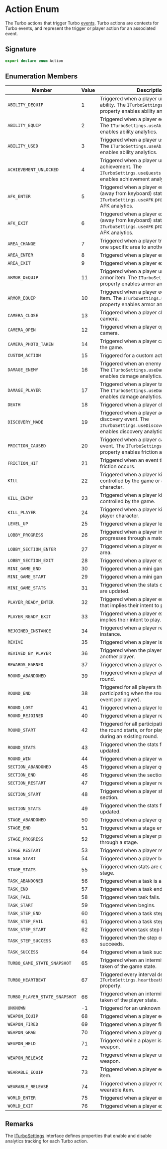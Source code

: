 # Action Enum

The Turbo actions that trigger Turbo [events](https://developers.meta.com/horizon-worlds/reference/2.0.0/analytics_turboevents). Turbo actions are contexts for Turbo events, and represent the trigger or player action for an associated event.

## Signature

```typescript
export declare enum Action
```

## Enumeration Members

| Member | Value | Description |
| --- | --- | --- |
| `ABILITY_DEQUIP` | 1 | Triggered when a player unequips an ability. The `ITurboSettings.useAbilities` property enables ability analytics. |
| `ABILITY_EQUIP` | 2 | Triggered when a player equips an ability. The `ITurboSettings.useAbilities` property enables ability analytics. |
| `ABILITY_USED` | 3 | Triggered when a player uses an ability. The `ITurboSettings.useAbilities` property enables ability analytics. |
| `ACHIEVEMENT_UNLOCKED` | 4 | Triggered when a player unlocks an achievement. The `ITurboSettings.useQuests` property enables achievement analytics. |
| `AFK_ENTER` | 5 | Triggered when a player enters the AFK (away from keyboard) state. The `ITurboSettings.useAFK` property enables AFK analytics. |
| `AFK_EXIT` | 6 | Triggered when a player exits the AFK (away from keyboard) state. The `ITurboSettings.useAFK` property enables AFK analytics. |
| `AREA_CHANGE` | 7 | Triggered when a player transitions from one specific area to another. |
| `AREA_ENTER` | 8 | Triggered when a player enters an area. |
| `AREA_EXIT` | 9 | Triggered when a player exits an area. |
| `ARMOR_DEQUIP` | 11 | Triggered when a player unequips an armor item. The `ITurboSettings.useArmor` property enables armor analytics. |
| `ARMOR_EQUIP` | 10 | Triggered when a player equips and armor item. The `ITurboSettings.useArmor` property enables armor analytics. |
| `CAMERA_CLOSE` | 13 | Triggered when a player closes their camera. |
| `CAMERA_OPEN` | 12 | Triggered when a player opens their camera. |
| `CAMERA_PHOTO_TAKEN` | 14 | Triggered when a player captures image in the game. |
| `CUSTOM_ACTION` | 15 | Triggered for a custom action. |
| `DAMAGE_ENEMY` | 16 | Triggered when an enemy takes damage. The `ITurboSettings.useDamage` property enables damage analytics. |
| `DAMAGE_PLAYER` | 17 | Triggered when a player takes damage. The `ITurboSettings.useDamage` property enables damage analytics. |
| `DEATH` | 18 | Triggered when a player character dies. |
| `DISCOVERY_MADE` | 19 | Triggered when a player activates a discovery event. The `ITurboSettings.useDiscovery` property enables discovery analytics. |
| `FRICTION_CAUSED` | 20 | Triggered when a player causes a friction event. The `ITurboSettings.useFriction` property enables friction analytics. |
| `FRICTION_HIT` | 21 | Triggered when an event that causes friction occurs. |
| `KILL` | 22 | Triggered when a player kills an enemy controlled by the game or a player character. |
| `KILL_ENEMY` | 23 | Triggered when a player kills an enemy controlled by the game. |
| `KILL_PLAYER` | 24 | Triggered when a player kills another player character. |
| `LEVEL_UP` | 25 | Triggered when a player levels up. |
| `LOBBY_PROGRESS` | 26 | Triggered when a player in a lobby area progresses through a matchmaking queue. |
| `LOBBY_SECTION_ENTER` | 27 | Triggered when a player enters a lobby area. |
| `LOBBY_SECTION_EXIT` | 28 | Triggered when a player exits a lobby area. |
| `MINI_GAME_END` | 30 | Triggered when a mini game ends. |
| `MINI_GAME_START` | 29 | Triggered when a mini game starts. |
| `MINI_GAME_STATS` | 31 | Triggered when the stats of a mini game are updated. |
| `PLAYER_READY_ENTER` | 32 | Triggered when a player enters an area that implies their intent to play. |
| `PLAYER_READY_EXIT` | 33 | Triggered when a player exits an area that implies their intent to play. |
| `REJOINED_INSTANCE` | 34 | Triggered when a player rejoins the instance. |
| `REVIVE` | 35 | Triggered when a player is revived. |
| `REVIVED_BY_PLAYER` | 36 | Triggered when the player is revived by another player. |
| `REWARDS_EARNED` | 37 | Triggered when a player earns rewards. |
| `ROUND_ABANDONED` | 39 | Triggered when a player abandons a round. |
| `ROUND_END` | 38 | Triggered for all players that were participating when the round ends (one event per player). |
| `ROUND_LOST` | 41 | Triggered when a player loses a round. |
| `ROUND_REJOINED` | 40 | Triggered when a player rejoins a round. |
| `ROUND_START` | 42 | Triggered for all participating players when the round starts, or for players that join during an existing round. |
| `ROUND_STATS` | 43 | Triggered when the stats for a round are updated. |
| `ROUND_WIN` | 44 | Triggered when a player wins the round. |
| `SECTION_ABANDONED` | 45 | Triggered when a player quits a section. |
| `SECTION_END` | 46 | Triggered when the section ends. |
| `SECTION_RESTART` | 47 | Triggered when a player restarts a section. |
| `SECTION_START` | 48 | Triggered when a player starts playing a section. |
| `SECTION_STATS` | 49 | Triggered when the stats for a section are updated. |
| `STAGE_ABANDONED` | 50 | Triggered when a player quits a stage. |
| `STAGE_END` | 51 | Triggered when a stage ends. |
| `STAGE_PROGRESS` | 52 | Triggered when a player progresses through a stage. |
| `STAGE_RESTART` | 53 | Triggered when a player restarts a stage. |
| `STAGE_START` | 54 | Triggered when a player begins a stage. |
| `STAGE_STATS` | 55 | Triggered when stats are collected for a stage. |
| `TASK_ABANDONED` | 56 | Triggered when a task is abandoned. |
| `TASK_END` | 57 | Triggered when a task ends. |
| `TASK_FAIL` | 58 | Triggered when task fails. |
| `TASK_START` | 59 | Triggered when begins. |
| `TASK_STEP_END` | 60 | Triggered when a task step ends. |
| `TASK_STEP_FAIL` | 61 | Triggered when a task step fails. |
| `TASK_STEP_START` | 62 | Triggered when task step begins. |
| `TASK_STEP_SUCCESS` | 63 | Triggered when the step of a task succeeds. |
| `TASK_SUCCESS` | 64 | Triggered when a task succeeds. |
| `TURBO_GAME_STATE_SNAPSHOT` | 65 | Triggered when an intermittent snapshot is taken of the game state. |
| `TURBO_HEARTBEAT` | 67 | Triggered every interval defined by the `ITurboSettings.heartbeatFrequencySeconds` property. |
| `TURBO_PLAYER_STATE_SNAPSHOT` | 66 | Triggered when an intermittent snapshot is taken of the player state. |
| `UNKNOWN` | -1 | Triggered for an unknown action. |
| `WEAPON_EQUIP` | 68 | Triggered when a player equips a weapon. |
| `WEAPON_FIRED` | 69 | Triggered when a player fires a weapon. |
| `WEAPON_GRAB` | 70 | Triggered when a player grabs a weapon. |
| `WEAPON_HELD` | 71 | Triggered while a player is holding a weapon. |
| `WEAPON_RELEASE` | 72 | Triggered when a player unequips a weapon. |
| `WEARABLE_EQUIP` | 73 | Triggered when a player equips a wearable item. |
| `WEARABLE_RELEASE` | 74 | Triggered when a player removes a wearable item. |
| `WORLD_ENTER` | 75 | Triggered when a player enters the world. |
| `WORLD_EXIT` | 76 | Triggered when a player exits the world. |

## Remarks

The [ITurboSettings](https://developers.meta.com/horizon-worlds/reference/2.0.0/analytics_iturbosettings) interface defines properties that enable and disable analytics tracking for each Turbo action.